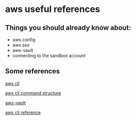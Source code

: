 # aws useful references

## Things you should already know about:

- aws config
- aws sso
- aws-vault
- connecting to the sandbox account

## Some references

[aws cli](https://docs.aws.amazon.com/cli/latest/userguide/cli-chap-getting-started.html)

[aws cli command structure](https://docs.aws.amazon.com/cli/latest/userguide/cli-usage-commandstructure.html)

[aws-vault](https://github.com/99designs/aws-vault)

[aws cli reference](https://docs.aws.amazon.com/cli/latest/reference/)
